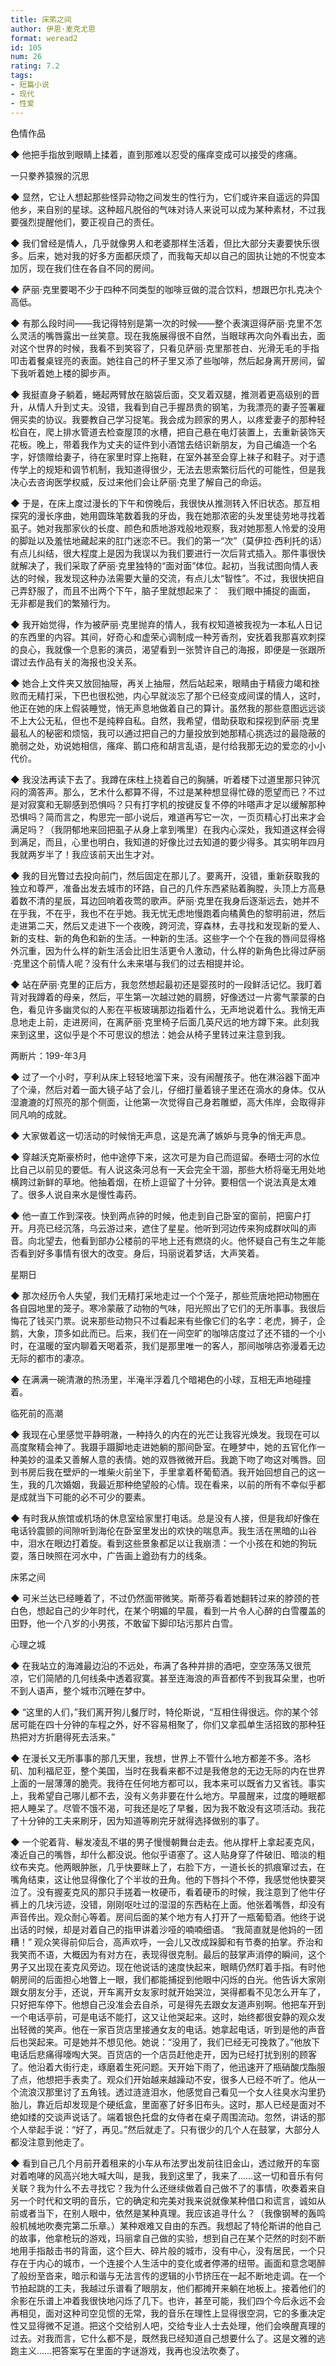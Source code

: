 ```yaml
---
title: 床笫之间
author: 伊恩·麦克尤恩
format: weread2
id: 105
num: 26
rating: 7.2
tags:
- 短篇小说
- 现代
- 性爱
---
```



色情作品

◆ 他把手指放到眼睛上揉着，直到那难以忍受的瘙痒变成可以接受的疼痛。


一只豢养猿猴的沉思

◆ 显然，它让人想起那些怪异动物之间发生的性行为，它们或许来自遥远的异国他乡，来自别的星球。这种超凡脱俗的气味对诗人来说可以成为某种素材，不过我要强烈提醒他们，要正视自己的责任。

◆ 我们曾经是情人，几乎就像男人和老婆那样生活着，但比大部分夫妻要快乐很多。后来，她对我的好多方面都厌烦了，而我每天却以自己的固执让她的不悦变本加厉，现在我们住在各自不同的房间。

◆ 萨丽·克里要喝不少于四种不同类型的咖啡豆做的混合饮料，想跟巴尔扎克决个高低。

◆ 有那么段时间——我记得特别是第一次的时候——整个表演逗得萨丽·克里不怎么灵活的嘴唇露出一丝笑意。现在我施展得很不自然，当眼球再次向外看出去，面对这个世界的时候，我看不到笑容了，只看见萨丽·克里那苍白、光滑无毛的手指叩击着餐桌锃亮的表面。她往自己的杯子里又添了些咖啡，然后起身离开房间，留下我听着她上楼的脚步声。

◆ 我挺直身子躺着，蜷起两臂放在脑袋后面，交叉着双腿，推测着更高级别的晋升，从情人升到丈夫。没错，我看到自己手握昂贵的钢笔，为我漂亮的妻子签署雇佣买卖的协议。我要教自己学习捉笔。我会成为顾家的男人，以疼爱妻子的那种轻松自在，爬上排水管道去检查屋顶的水槽，把自己悬在电灯装置上，去重新装饰天花板。晚上，带着我作为丈夫的证件到小酒馆去结识新朋友，为自己编造一个名字，好馈赠给妻子，待在家里时穿上拖鞋，在室外甚至会穿上袜子和鞋子。对于遗传学上的规矩和调节机制，我知道得很少，无法去思索繁衍后代的可能性，但是我决心去咨询医学权威，反过来他们会让萨丽·克里了解自己的命运。

◆ 于是，在床上度过漫长的下午和傍晚后，我很快从推测转入怀旧状态。那互相探究的漫长序曲，她用圆珠笔数着我的牙齿，我在她那浓密的头发里徒劳地寻找着虱子。她对我那家伙的长度、颜色和质地游戏般地观察，我对她那惹人怜爱的没用的脚趾以及羞怯地藏起来的肛门迷恋不已。我们的第一“次”（莫伊拉·西利托的话）有点儿纠结，很大程度上是因为我误以为我们要进行一次后背式插入。那件事很快就解决了，我们采取了萨丽·克里独特的“面对面”体位。起初，当我试图向情人表达的时候，我发现这种办法需要大量的交流，有点儿太“智性”。不过，我很快把自己弄舒服了，而且不出两个下午，脑子里就想起来了：
 
我们眼中捕捉的画面，
无非都是我们的繁殖行为。

◆ 我开始觉得，作为被萨丽·克里抛弃的情人，我有权知道被我视为一本私人日记的东西里的内容。其间，好奇心和虚荣心调制成一种芳香剂，安抚着我那喜欢刺探的良心，我就像一个息影的演员，渴望看到一张赞许自己的海报，即便是一张跟所谓过去作品有关的海报也没关系。

◆ 她合上文件夹又放回抽屉，再关上抽屉，然后站起来，眼睛由于精疲力竭和挫败而无精打采，下巴也很松弛，内心早就淡忘了那个已经变成间谍的情人，这时，他正在她的床上假装睡觉，悄无声息地做着自己的算计。虽然我的那些意图远远谈不上大公无私，但也不是纯粹自私。自然，我希望，借助获取和探视到萨丽·克里最私人的秘密和烦恼，我可以通过把自己的力量投放到她那精心挑选过的最隐蔽的脆弱之处，劝说她相信，瘙痒、鹅口疮和胡言乱语，是付给我那无边的爱恋的小小代价。

◆ 我没法再读下去了。我蹲在床柱上挠着自己的胸脯，听着楼下过道里那只钟沉闷的滴答声。那么，艺术什么都算不得，不过是某种想显得忙碌的愿望而已？不过是对寂寞和无聊感到恐惧吗？只有打字机的按键反复不停的咔嗒声才足以缓解那种恐惧吗？简而言之，构思完一部小说后，难道再写它一次，一页页精心打出来才会满足吗？（我阴郁地来回把虱子从身上拿到嘴里）在我内心深处，我知道这样会得到满足，而且，心里也明白，我知道的好像比过去知道的要少得多。其实明年四月我就两岁半了！我应该前天出生才对。

◆ 我的目光瞥过去投向前门，然后固定在那儿了。要离开，没错，重新获取我的独立和尊严，准备出发去城市的环路，自己的几件东西紧贴着胸膛，头顶上方高悬着数不清的星辰，耳边回响着夜莺的歌声。萨丽·克里在我身后逐渐远去，她并不在乎我，不在乎，我也不在乎她。我无忧无虑地慢跑着向橘黄色的黎明前进，然后走进第二天，然后又走进下一个夜晚，跨河流，穿森林，去寻找和发现新的爱人、新的支柱、新的角色和新的生活。一种新的生活。这些字一个个在我的唇间显得格外沉重，因为什么样的新生活会比旧生活更令人激动，什么样的新角色比得过萨丽·克里这个前情人呢？没有什么未来堪与我们的过去相提并论。

◆ 站在萨丽·克里的正后方，我忽然想起最初还是婴孩时的一段鲜活记忆。我盯着背对我蹲着的母亲，然后，平生第一次越过她的肩膀，好像透过一片雾气蒙蒙的白色，看见许多幽灵似的人影在平板玻璃那边指着什么，无声地说着什么。我悄无声息地走上前，走进房间，在离萨丽·克里椅子后面几英尺远的地方蹲下来。此刻我来到这里，这似乎是个不可思议的想法：她会从椅子里转过来注意到我。


两断片：199-年3月

◆ 过了一个小时，亨利从床上轻轻地溜下来，没有闹醒孩子。他在淋浴器下面冲了个澡，然后对着一面大镜子站了会儿，仔细打量着镜子里还在滴水的身体。仅从湿漉漉的灯照亮的那个侧面，让他第一次觉得自己身若雕塑，高大伟岸，会取得非同凡响的成就。

◆ 大家做着这一切活动的时候悄无声息，这是充满了嫉妒与竞争的悄无声息。

◆ 穿越沃克斯豪桥时，他中途停下来，这次可是为自己而逗留。泰晤士河的水位比自己以前见的要低。有人说这条河总有一天会完全干涸，那些大桥将毫无用处地横跨过新鲜的草地。他抽着烟，在桥上逗留了十分钟。要相信一个说法真是太难了。很多人说自来水是慢性毒药。

◆ 他一直工作到深夜。快到两点钟的时候，他走到自己卧室的窗前，把窗户打开。月亮已经沉落，乌云游过来，遮住了星星。他听到河边传来狗成群吠叫的声音。向北望去，他看到部办公楼前的平地上还有燃烧的火。他怀疑自己有生之年能否看到好多事情有很大的改变。身后，玛丽说着梦话，大声笑着。


星期日

◆ 那次经历令人失望，我们无精打采地走过一个个笼子，那些荒唐地把动物圈在各自园地里的笼子。寒冷蒙蔽了动物的气味，阳光照出了它们的无所事事。我很后悔花了钱买门票。说来那些动物只不过看起来有些像它们的名字：老虎，狮子，企鹅，大象，顶多如此而已。后来，我们在一间空旷的咖啡店度过了还不错的一个小时，在温暖的室内聊着天喝着茶，我们是那里唯一的客人，那间咖啡店弥漫着无边无际的都市的凄凉。

◆ 在满满一碗清澈的热汤里，半淹半浮着几个暗褐色的小球，互相无声地碰撞着。


临死前的高潮

◆ 我现在心里感觉平静明澈，一种持久的内在的光芒让我容光焕发。我现在可以高度聚精会神了。我蹑手蹑脚地走进她躺的那间卧室。在睡梦中，她的五官化作一种美妙的温柔又善解人意的表情。她的双唇微微开启。我跪下吻了吻这对嘴唇。回到书房后我在壁炉的一堆柴火前坐下，手里拿着杯葡萄酒。我开始回想自己的这一生，我的几次婚姻，我最近那种绝望般的心情。现在看来，以前的所有不幸似乎都是成就当下可能的必不可少的要素。

◆ 有时我从旅馆或机场的休息室给家里打电话。总是没有人接，但是我却好像在电话铃震颤的间隙听到海伦在卧室里发出的欢快的喘息声。我生活在黑暗的山谷中，泪水在眼边打着旋。看到这些景象都足以让我崩溃：一个小孩在和她的狗玩耍，落日映照在河水中，广告画上遒劲有力的线条。


床笫之间

◆ 可米兰达已经睡着了，不过仍然面带微笑。斯蒂芬看着她翻转过来的脖颈的苍白色，想起自己的少年时代，在某个明媚的早晨，看到一片令人心醉的白雪覆盖的田野，他一个八岁的小男孩，不敢留下脚印玷污那片白雪。


心理之城

◆ 在我站立的海滩最边沿的不远处，布满了各种并排的酒吧，空空荡荡又很荒凉，它们简陋的几何线条中透着寂寞。甚至连海浪的声音都传不到我耳朵里，也听不到人语声，整个城市沉睡在梦中。

◆ “这里的人们，”我们离开狗儿餐厅时，特伦斯说，“互相住得很远。你的某个邻居可能在四十分钟的车程之外，好不容易相聚了，你们又拿孤单生活招致的那种狂热把对方折磨得死去活来。”

◆ 在漫长又无所事事的那几天里，我想，世界上不管什么地方都差不多。洛杉矶、加利福尼亚，整个美国，当时在我看来都不过是我倦怠的无边无际的内在世界上面的一层薄薄的脆壳。我待在任何地方都可以，我本来可以既省力又省钱。事实上，我希望自己哪儿都不去，没有义务非要在什么地方。早晨醒来，过度的睡眠都把人睡呆了。尽管不饿不渴，可我还是吃了早餐，因为我不敢没有这项活动。我花了十分钟的工夫来刷牙，因为知道等刷完牙就得选择做别的事了。

◆ 一个驼着背、鬈发凌乱不堪的男子慢慢朝舞台走去。他从撑杆上拿起麦克风，凑近自己的嘴唇，却什么都没说。他似乎语塞了。这人贴身穿了件破旧、暗淡的粗纹布夹克。他两眼肿胀，几乎快要眯上了，右脸下方，一道长长的抓痕窜过去，在嘴角结束，这让他显得像化了个半妆的丑角。他的下唇抖个不停，我感觉他快要哭泣了。没有握麦克风的那只手搓着一枚硬币，看着硬币的时候，我注意到了他牛仔裤上的几块污迹，没错，刚刚呕吐过的湿湿的东西粘在上面。他张着嘴唇，却没有声音传出。观众耐心等着。房间后面的某个地方有人打开了一瓶葡萄酒。他终于说出话的时候，却是对着自己的指甲讲着沙哑的喃喃细语。
“我简直就是他妈的一团糟！”
观众笑得前仰后合，高声欢呼，一会儿又改成跺脚和有节奏的拍掌。乔治和我笑而不语，大概因为有对方在，表现得很克制。最后的鼓掌声消停的瞬间，这个男子又出现在麦克风旁边。现在他说话的速度快起来，眼睛仍然盯着手指。有时他朝房间的后面担心地瞥上一眼，我们都能捕捉到他眼中闪烁的白光。他告诉大家刚跟女朋友分手，还说，开车离开女友家时就开始哭泣，哭得都看不见怎么开车了，只好把车停下。他想自己没准会去自杀，可是得先去跟女友道声别啊。他把车开到一个电话亭前，可是电话不能打，这又让他哭起来。这时，始终都很安静的观众发出轻微的笑声。他在一家百货店里接通女友的电话。她拿起电话，听到是他的声音后也哭起来。可是她并不想见他。她说：“没用了，我们已经无可挽救了。”他放下电话后悲痛得嚎啕大哭。百货店的一个店员赶他走开，因为已经打扰到别的顾客了。他沿着大街行走，琢磨着生死问题。天开始下雨了，他迅速开了瓶硝酸戊酯服了点，他想把手表卖了。观众们开始越来越躁动不安，很多人已经不听了。他从一个流浪汉那里讨了五角钱。透过涟涟泪水，他感觉自己看见一个女人往臭水沟里扔胎儿，靠近后却发现是个硬纸盒，里面塞了好多旧布头。这时，那人已经是面对不绝如缕的交谈声说话了。端着银色托盘的女侍者在桌子周围流动。忽然，讲话的那个人举起手说：“好了，再见。”然后就走了。只有很少的几个人在鼓掌，大部分人都没注意到他走了。

◆ 看到自己几个月前开着租来的小车从布法罗出发前往旧金山，透过敞开的车窗对着咆哮的风高兴地大喊大叫，是我，我到这里了，我来了……这一切和音乐有何关联？我为什么不去寻找它？我为什么还继续做着自己做不了的事情，吹奏着来自另一个时代和文明的音乐，它的确定和完美对我来说就像某种借口和谎言，诚如从前或者当下，在别人眼中，依然是某种真理。我应该追寻什么？（我像钢琴的轰鸣般机械地吹奏完第二乐章。）某种艰难又自由的东西。我想起了特伦斯讲的他自己的故事，他拿枪玩的游戏，玛丽拿自己做的实验，想到自己在某个茫然的时刻不断地用手指敲击书的背面，这个巨大、碎片般的城市，没有中心，没有居民，一个只存在于内心的城市，一个连接个人生活中的变化或者停滞的纽带。画面和意念喝醉了般纷至沓来，暗示和谐与无法言传的逻辑的小节挤压在一起不断地走调。在一个节拍起跳的工夫，我越过乐谱看了眼朋友，他们都摊开来躺在地板上。接着他们的余影在乐谱上冲着我很快地闪烁了几下。也许，甚至可能，我们四个今后永远不会再相见，面对这种司空见惯的无常，我的音乐在理性上显得很空洞，它的多重决定性又显得微不足道。把这个交给别人吧，交给专业人士去处理，他们会唤醒真理的过去。对我而言，它什么都不是，既然我已经知道自己想要什么了。这是文雅的逃跑主义……把答案写在里面的字谜游戏，我再也没法吹奏了。
